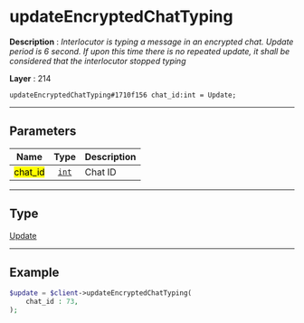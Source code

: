 # updateEncryptedChatTyping

**Description** : *Interlocutor is typing a message in an encrypted chat\. Update period is 6 second\. If upon this time there is no repeated update, it shall be considered that the interlocutor stopped typing*

**Layer** : 214

```tl
updateEncryptedChatTyping#1710f156 chat_id:int = Update;
```

---

## Parameters

| Name | Type | Description |
| :---: | :---: | :--- |
| <mark>chat_id</mark> | [`int`](type/int) | Chat ID |

---

## Type

[Update](type/Update)

---

## Example

```php
$update = $client->updateEncryptedChatTyping(
	chat_id : 73,
);
```